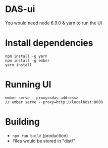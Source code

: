 <!--
   Licensed to the Apache Software Foundation (ASF) under one or more
   contributor license agreements.  See the NOTICE file distributed with
   this work for additional information regarding copyright ownership.
   The ASF licenses this file to You under the Apache License, Version 2.0
   (the "License"); you may not use this file except in compliance with
   the License.  You may obtain a copy of the License at

       http://www.apache.org/licenses/LICENSE-2.0

   Unless required by applicable law or agreed to in writing, software
   distributed under the License is distributed on an "AS IS" BASIS,
   WITHOUT WARRANTIES OR CONDITIONS OF ANY KIND, either express or implied.
   See the License for the specific language governing permissions and
   limitations under the License.
-->

# DAS-ui

You would need node 6.9.0 & yarn to run the UI

# Install dependencies

    npm install -g yarn
    npm install -g ember
    yarn install

# Running UI

    ember serve --proxy=<das-address>
    // ember serve --proxy=http://localhost:8080

# Building

* `npm run build` (production)
* Files would be stored in "dist/"
